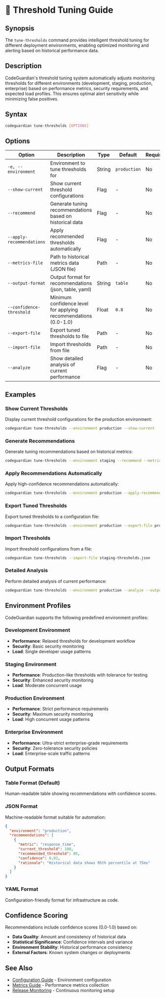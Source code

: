 # 🎯 Threshold Tuning Guide

## Synopsis

The `tune-thresholds` command provides intelligent threshold tuning for different deployment environments, enabling optimized monitoring and alerting based on historical performance data.

## Description

CodeGuardian's threshold tuning system automatically adjusts monitoring thresholds for different environments (development, staging, production, enterprise) based on performance metrics, security requirements, and expected load profiles. This ensures optimal alert sensitivity while minimizing false positives.

## Syntax

```bash
codeguardian tune-thresholds [OPTIONS]
```

## Options

| Option | Description | Type | Default | Required |
|--------|-------------|------|---------|----------|
| `-e, --environment` | Environment to tune thresholds for | String | `production` | No |
| `--show-current` | Show current threshold configurations | Flag | - | No |
| `--recommend` | Generate tuning recommendations based on historical data | Flag | - | No |
| `--apply-recommendations` | Apply recommended thresholds automatically | Flag | - | No |
| `--metrics-file` | Path to historical metrics data (JSON file) | Path | - | No |
| `--output-format` | Output format for recommendations (json, table, yaml) | String | `table` | No |
| `--confidence-threshold` | Minimum confidence level for applying recommendations (0.0-1.0) | Float | `0.8` | No |
| `--export-file` | Export tuned thresholds to file | Path | - | No |
| `--import-file` | Import thresholds from file | Path | - | No |
| `--analyze` | Show detailed analysis of current performance | Flag | - | No |

## Examples

### Show Current Thresholds

Display current threshold configurations for the production environment:

```bash
codeguardian tune-thresholds --environment production --show-current
```

### Generate Recommendations

Generate tuning recommendations based on historical metrics:

```bash
codeguardian tune-thresholds --environment staging --recommend --metrics-file metrics.json
```

### Apply Recommendations Automatically

Apply high-confidence recommendations automatically:

```bash
codeguardian tune-thresholds --environment production --apply-recommendations --confidence-threshold 0.9
```

### Export Tuned Thresholds

Export tuned thresholds to a configuration file:

```bash
codeguardian tune-thresholds --environment production --export-file production-thresholds.json
```

### Import Thresholds

Import threshold configurations from a file:

```bash
codeguardian tune-thresholds --import-file staging-thresholds.json
```

### Detailed Analysis

Perform detailed analysis of current performance:

```bash
codeguardian tune-thresholds --environment production --analyze --output-format json
```

## Environment Profiles

CodeGuardian supports the following predefined environment profiles:

### Development Environment
- **Performance**: Relaxed thresholds for development workflow
- **Security**: Basic security monitoring
- **Load**: Single developer usage patterns

### Staging Environment  
- **Performance**: Production-like thresholds with tolerance for testing
- **Security**: Enhanced security monitoring
- **Load**: Moderate concurrent usage

### Production Environment
- **Performance**: Strict performance requirements
- **Security**: Maximum security monitoring
- **Load**: High concurrent usage patterns

### Enterprise Environment
- **Performance**: Ultra-strict enterprise-grade requirements
- **Security**: Zero-tolerance security policies
- **Load**: Enterprise-scale traffic patterns

## Output Formats

### Table Format (Default)
Human-readable table showing recommendations with confidence scores.

### JSON Format
Machine-readable format suitable for automation:

```json
{
  "environment": "production",
  "recommendations": [
    {
      "metric": "response_time",
      "current_threshold": 100,
      "recommended_threshold": 85,
      "confidence": 0.92,
      "rationale": "Historical data shows 95th percentile at 75ms"
    }
  ]
}
```

### YAML Format
Configuration-friendly format for infrastructure as code.

## Confidence Scoring

Recommendations include confidence scores (0.0-1.0) based on:

- **Data Quality**: Amount and consistency of historical data
- **Statistical Significance**: Confidence intervals and variance
- **Environment Stability**: Historical performance consistency
- **External Factors**: Known system changes or deployments

## See Also

- [Configuration Guide](configuration.md) - Environment configuration
- [Metrics Guide](metrics.md) - Performance metrics collection
- [Release Monitoring](release-monitoring-configuration.md) - Continuous monitoring setup